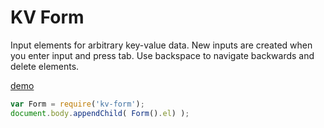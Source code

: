 # KV Form

Input elements for arbitrary key-value data. New inputs are created when you enter input and press tab. Use backspace to navigate backwards and delete elements.

[demo](https://6194fa3eb7b44efd36f5c4da5d1f8a33ddb430f6.htmlb.in)

```js
var Form = require('kv-form');
document.body.appendChild( Form().el) );
```
